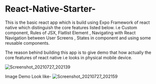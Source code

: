 # React-Native-Starter-
This is the basic react app which is build using Expo Framework of react native which distinguish the core features listed below.
i.e Custom component, Rules of JSX, Flatlist Element , Navigating with React Navigation between User Screens , States in component and using some reusable components.

The reason behind building this app is to give demo that how actually the core features of react native i.e  looks in physical mobile device.

![Screenshot_20210727_202139](https://user-images.githubusercontent.com/63060281/127179796-f5af6905-e51a-4767-9a4a-42aef07ec220.jpg)

Image Demo Look like-
![Screenshot_20210727_202159](https://user-images.githubusercontent.com/63060281/127180263-098325fb-d3a5-48f6-9690-3115c2f6774a.jpg)

